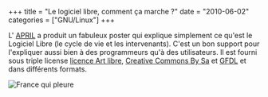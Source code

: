 +++
title = "Le logiciel libre, comment ça marche ?"
date = "2010-06-02"
categories = ["GNU/Linux"]
+++

L' [APRIL](http://www.april.org/) a produit un fabuleux poster qui explique
simplement ce qu'est le Logiciel Libre (le cycle de vie et les intervenants).
C'est un bon support pour l'expliquer aussi bien à des programmeurs qu'à des
utilisateurs. Il est fourni sous triple license [licence Art
libre](http://artlibre.org/licence/lal), [Creative Commons By
Sa](http://creativecommons.org/licenses/by-sa/2.0/fr/) et
[GFDL](http://www.gnu.org/copyleft/fdl.html) et dans différents formats.

![France qui pleure](/images/02x/logiciel_libre_comment_ca_marche.png)
